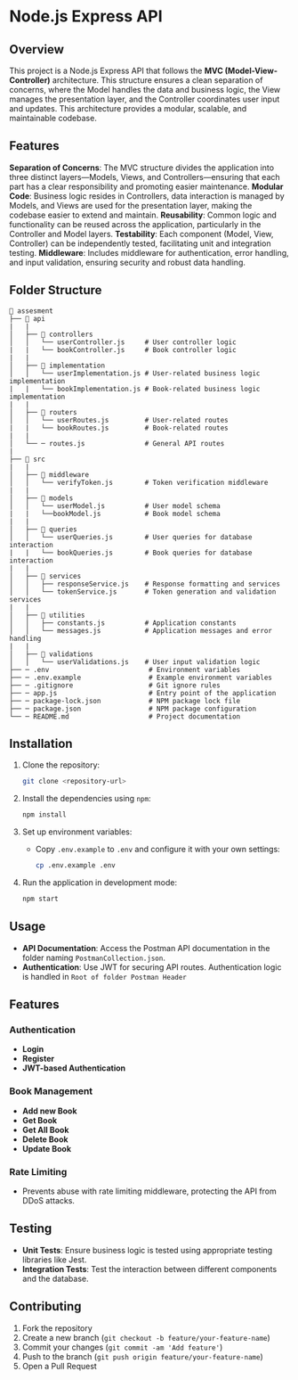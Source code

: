 
# Node.js Express API

## Overview
This project is a Node.js Express API that follows the **MVC (Model-View-Controller)** architecture. This structure ensures a clean separation of concerns, where the Model handles the data and business logic, the View manages the presentation layer, and the Controller coordinates user input and updates. This architecture provides a modular, scalable, and maintainable codebase.

## Features
**Separation of Concerns**: The MVC structure divides the application into three distinct layers—Models, Views, and Controllers—ensuring that each part has a clear responsibility and promoting easier maintenance.
**Modular Code**: Business logic resides in Controllers, data interaction is managed by Models, and Views are used for the presentation layer, making the codebase easier to extend and maintain.
**Reusability**: Common logic and functionality can be reused across the application, particularly in the Controller and Model layers.
**Testability**: Each component (Model, View, Controller) can be independently tested, facilitating unit and integration testing.
**Middleware**: Includes middleware for authentication, error handling, and input validation, ensuring security and robust data handling.

## Folder Structure

```
📁 assesment
├── 📁 api
|   |
│   ├── 📁 controllers
│   │   └── userController.js     # User controller logic
|   |   └── bookController.js     # Book controller logic
|   |
│   ├── 📁 implementation
│   │   └── userImplementation.js # User-related business logic implementation
|   |   └── bookImplementation.js # Book-related business logic implementation
|   |
│   ├── 📁 routers
│   │   └── userRoutes.js         # User-related routes
|   |   └── bookRoutes.js         # Book-related routes
|   |
│   └── ─ routes.js               # General API routes
|
├── 📁 src
|   |
│   ├── 📁 middleware
│   │   └── verifyToken.js        # Token verification middleware
|   |
│   ├── 📁 models
│   │   └── userModel.js          # User model schema
|   |   └──bookModel.js           # Book model schema
|   |
│   ├── 📁 queries
│   │   └── userQueries.js        # User queries for database interaction
|   |   └── bookQueries.js        # Book queries for database interaction
|   |
│   ├── 📁 services
│   │   ├── responseService.js    # Response formatting and services
│   │   └── tokenService.js       # Token generation and validation services
|   |
│   ├── 📁 utilities
│   │   ├── constants.js          # Application constants
│   │   └── messages.js           # Application messages and error handling
|   |
│   ├── 📁 validations
│   │   └── userValidations.js    # User input validation logic
├── ─ .env                         # Environment variables
├── ─ .env.example                 # Example environment variables
├── ─ .gitignore                   # Git ignore rules
├── ─ app.js                       # Entry point of the application
├── ─ package-lock.json            # NPM package lock file
├── ─ package.json                 # NPM package configuration
└── ─ README.md                    # Project documentation
```

## Installation

1. Clone the repository:
   ```bash
   git clone <repository-url>
   ```

2. Install the dependencies using `npm`:
   ```bash
   npm install
   ```

3. Set up environment variables:
   - Copy `.env.example` to `.env` and configure it with your own settings:
     ```bash
     cp .env.example .env
     ```

4. Run the application in development mode:
   ```bash
   npm start
   ```

## Usage

- **API Documentation**: Access the Postman API documentation in the folder naming `PostmanCollection.json`.
- **Authentication**: Use JWT for securing API routes. Authentication logic is handled in `Root of folder Postman Header`

## Features

### Authentication
- **Login**
- **Register**
- **JWT-based Authentication**

### Book Management
- **Add new Book**
- **Get Book**
- **Get All Book**
- **Delete Book**
- **Update Book**

### Rate Limiting
- Prevents abuse with rate limiting middleware, protecting the API from DDoS attacks.


## Testing

- **Unit Tests**: Ensure business logic is tested using appropriate testing libraries like Jest.
- **Integration Tests**: Test the interaction between different components and the database.

## Contributing

1. Fork the repository
2. Create a new branch (`git checkout -b feature/your-feature-name`)
3. Commit your changes (`git commit -am 'Add feature'`)
4. Push to the branch (`git push origin feature/your-feature-name`)
5. Open a Pull Request
